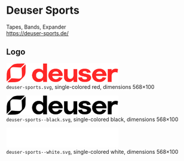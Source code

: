 # Deuser Sports

Tapes, Bands, Expander  
https://deuser-sports.de/


## Logo

<img src="deuser-sports.svg" alt="Original logo" width="300"/><br/>
`deuser-sports.svg`,
single-colored red,
dimensions 568×100

<img src="deuser-sports--black.svg" alt="Logo in black" width="300"/><br/>
`deuser-sports--black.svg`,
single-colored black,
dimensions 568×100

<img src="deuser-sports--white.svg" alt="Logo in white" width="300"/><br/>
`deuser-sports--white.svg`,
single-colored white,
dimensions 568×100
